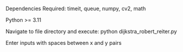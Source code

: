 Dependencies Required: timeit, queue, numpy, cv2, math

Python >= 3.11

Navigate to file directory and execute: python dijkstra_robert_reiter.py

Enter inputs with spaces between x and y pairs
